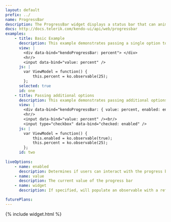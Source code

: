 ```yaml
---
layout: default
prefix: ../
name: ProgressBar
description: The ProgressBar widget displays a status bar that can animate between values
docs: http://docs.telerik.com/kendo-ui/api/web/progressbar
examples:
    - title: Basic Example
      description: This example demonstrates passing a single option to bind against the value of the ProgressBar widget.
      view: |
        <div data-bind="kendoProgressBar: percent"> </div>
        <hr/>
        <input data-bind="value: percent" />
      js: |
        var ViewModel = function() {
            this.percent = ko.observable(25);
        };
      selected: true
      id: one
    - title: Passing additional options
      description: This example demonstrates passing additional options in the data-bind attribute with *value* now being explicitly specified.
      view: |
        <div data-bind="kendoProgressBar: { value: percent, enabled: enabled }"> </div>
        <hr/>
        <input data-bind="value: percent" /><br/>
        <input type="checkbox" data-bind="checked: enabled" />
      js: |
        var ViewModel = function() {
            this.enabled = ko.observable(true);
            this.percent = ko.observable(25);
        };
      id: two
      
liveOptions:
    - name: enabled
      description: Determines if users can interact with the progress bar
    - name: value
      description: The current value of the progress bar
    - name: widget
      description: If specified, will populate an observable with a reference to the actual widget

futurePlans:
---
```


{% include widget.html %}
